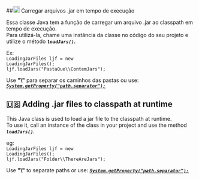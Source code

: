 ﻿##<img src="http://www2.planalto.gov.br/acervo/simbolos-nacionais/bandeira/bandeira-nacional.jpg/@@images/6fafc10f-78b4-4fe0-9120-b6b53b2c3c84.jpeg" height="18px" width="18px" alt="Brasil"></img> Carregar arquivos .jar em tempo de execução

Essa classe Java tem a função de carregar um arquivo .jar ao classpath
em tempo de execução.</br>
Para utilizá-la, chame uma instância da classe no código do seu projeto
e utilize o método **_<code>loadJars()</code>.</br>_**

Ex:</br>
<code>LoadingJarFiles ljf = new LoadingJarFiles();</code></br>
<code>ljf.loadJars("PastaQue\\\ContemJars");</code></br>

Use **"\\\"** para separar os caminhos das pastas ou use:
[**_<code>System.getProperty("path.separator");</code>_**](https://docs.oracle.com/javase/tutorial/essential/environment/sysprop.html)


## :us: Adding .jar files to classpath at runtime

This Java class is used to load a jar file to the classpath at runtime.</br>
To use it, call an instance of the class in your project and use the method 
**_<code>loadJars()</code>._**</br>

eg:</br>
<code>LoadingJarFiles ljf = new LoadingJarFiles();</code></br>
<code>ljf.loadJars("Folder\\\ThereAreJars");</code></br>

Use **"\\\"** to separate paths or use:
[**_<code>System.getProperty("path.separator");</code>_**](https://docs.oracle.com/javase/tutorial/essential/environment/sysprop.html)
